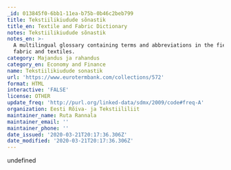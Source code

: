 ```yaml
---
_id: 013845f0-6bb1-11ea-b75b-0b46c2beb799
title: Tekstiilikiudude sõnastik
title_en: Textile and Fabric Dictionary
notes: Tekstiilikiudude sõnastik
notes_en: >-
  A multilingual glossary containing terms and abbreviations in the field of
  fabric and textiles.
category: Majandus ja rahandus
category_en: Economy and Finance
name: Tekstiilikiudude sonastik
url: 'https://www.eurotermbank.com/collections/572'
format: HTML
interactive: 'FALSE'
license: OTHER
update_freq: 'http://purl.org/linked-data/sdmx/2009/code#freq-A'
organization: Eesti Rõiva- ja Tekstiililiit
maintainer_name: Ruta Rannala
maintainer_email: ''
maintainer_phone: ''
date_issued: '2020-03-21T20:17:36.306Z'
date_modified: '2020-03-21T20:17:36.306Z'
---
```

undefined
